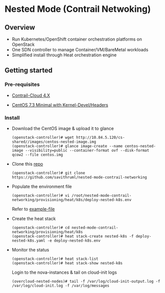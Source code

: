 # Nested Mode (Contrail Netwoking)

## Overview

* Run Kubernetes/OpenShift container orchestration platforms on OpenStack
* One SDN controller to manage Container/VM/BareMetal workloads
* Simplified install through Heat orchestration engine

## Getting started

### Pre-requisites

* [Contrail-Cloud 4.X](https://www.juniper.net/support/downloads/?p=contrail#sw)

* [CentOS 7.3 Minimal with Kernel-Devel/Headers](http://10.84.5.120/cs-shared//images/centos-nested-image.img)

### Install

* Download the CentOS image & upload it to glance

      (openstack-controller)# wget http://10.84.5.120/cs-shared//images/centos-nested-image.img
      (openstack-controller)# glance image-create --name centos-nested-image --visibility=public --container-format ovf --disk-format qcow2 --file centos.img
      
* Clone this [repo](https://github.com/savithruml/nested-mode-contrail-networking)

      (openstack-controller)# git clone https://github.com/savithruml/nested-mode-contrail-networking

* Populate the environment file

      (openstack-controller)# vi /root/nested-mode-contrail-networking/provisioning/heat/k8s/deploy-nested-k8s.env
      
  Refer to [example-file](https://github.com/savithruml/nested-mode-contrail-networking/blob/master/examples/example-nested-k8s.env)
  
* Create the heat stack

      (openstack-controller)# cd nested-mode-contrail-networking/provisioning/heat/k8s
      (openstack-controller)# heat stack-create nested-k8s -f deploy-nested-k8s.yaml -e deploy-nested-k8s.env
      
* Monitor the status

      (openstack-controller)# heat stack-list
      (openstack-controller)# heat stack-show nested-k8s
  
  Login to the nova-instances & tail on cloud-init logs
  
      (overcloud-nested-nodes)# tail -f /var/log/cloud-init-output.log -f /var/log/cloud-init.log -f /var/log/messages
      
      
